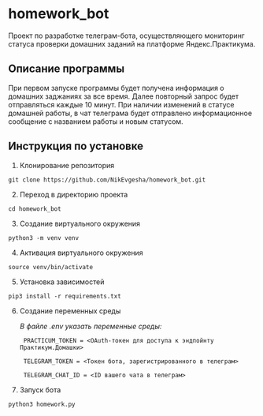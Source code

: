# homework_bot
Проект по разработке телеграм-бота, осуществляющего мониторинг статуса проверки домашних заданий на платформе Яндекс.Практикума.

## Описание программы
При первом запуске программы будет получена информация о домашних заджаниях за все время.
Далее повторный запрос будет отправляться каждые 10 минут. 
При наличии изменений в статусе домашней работы, в чат телеграма будет отправлено информационное сообщение с названием работы и новым статусом.

## Инструкция по установке

1. Клонирование репозитория 

```git clone https://github.com/NikEvgesha/homework_bot.git```

2. Переход в директорию проекта

```cd homework_bot```

3. Создание виртуального окружения

```python3 -m venv venv```

4. Активация виртуального окружения

```source venv/bin/activate```

5. Установка зависимостей

```pip3 install -r requirements.txt```

6. Создание переменных среды

    _В файле .env указать переменные среды:_
   ```
    PRACTICUM_TOKEN = <OAuth-токен для доступа к эндпойнту Практикум.Домашки>
   
    TELEGRAM_TOKEN = <Токен бота, зарегистрированного в телеграм>
   
    TELEGRAM_CHAT_ID = <ID вашего чата в телеграм>
    ```
8. Запуск бота

```python3 homework.py```



